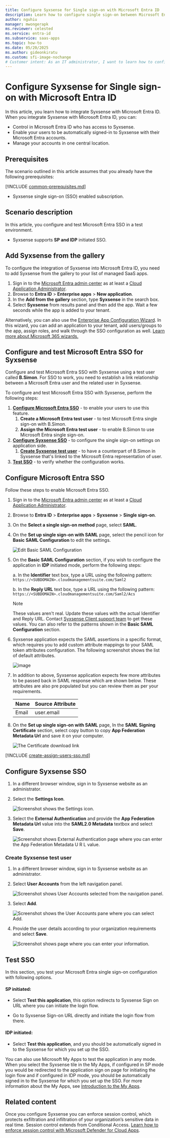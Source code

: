 ```yaml
---
title: Configure Syxsense for Single sign-on with Microsoft Entra ID
description: Learn how to configure single sign-on between Microsoft Entra ID and Syxsense.
author: nguhiu
manager: mwongerapk
ms.reviewer: celested
ms.service: entra-id
ms.subservice: saas-apps
ms.topic: how-to
ms.date: 05/20/2025
ms.author: gideonkiratu
ms.custom: sfi-image-nochange
# Customer intent: As an IT administrator, I want to learn how to configure single sign-on between Microsoft Entra ID and Syxsense so that I can control who has access to Syxsense, enable automatic sign-in with Microsoft Entra accounts, and manage my accounts in one central location.
---
```


# Configure Syxsense for Single sign-on with Microsoft Entra ID

In this article,  you learn how to integrate Syxsense with Microsoft Entra ID. When you integrate Syxsense with Microsoft Entra ID, you can:

* Control in Microsoft Entra ID who has access to Syxsense.
* Enable your users to be automatically signed-in to Syxsense with their Microsoft Entra accounts.
* Manage your accounts in one central location.

## Prerequisites
The scenario outlined in this article assumes that you already have the following prerequisites:

[!INCLUDE [common-prerequisites.md](~/identity/saas-apps/includes/common-prerequisites.md)]
* Syxsense single sign-on (SSO) enabled subscription.

## Scenario description

In this article,  you configure and test Microsoft Entra SSO in a test environment.

* Syxsense supports **SP and IDP** initiated SSO.

## Add Syxsense from the gallery

To configure the integration of Syxsense into Microsoft Entra ID, you need to add Syxsense from the gallery to your list of managed SaaS apps.

1. Sign in to the [Microsoft Entra admin center](https://entra.microsoft.com) as at least a [Cloud Application Administrator](~/identity/role-based-access-control/permissions-reference.md#cloud-application-administrator).
1. Browse to **Entra ID** > **Enterprise apps** > **New application**.
1. In the **Add from the gallery** section, type **Syxsense** in the search box.
1. Select **Syxsense** from results panel and then add the app. Wait a few seconds while the app is added to your tenant.

 Alternatively, you can also use the [Enterprise App Configuration Wizard](https://portal.office.com/AdminPortal/home?Q=Docs#/azureadappintegration). In this wizard, you can add an application to your tenant, add users/groups to the app, assign roles, and walk through the SSO configuration as well. [Learn more about Microsoft 365 wizards.](/microsoft-365/admin/misc/azure-ad-setup-guides)

<a name='configure-and-test-azure-ad-sso-for-syxsense'></a>

## Configure and test Microsoft Entra SSO for Syxsense

Configure and test Microsoft Entra SSO with Syxsense using a test user called **B.Simon**. For SSO to work, you need to establish a link relationship between a Microsoft Entra user and the related user in Syxsense.

To configure and test Microsoft Entra SSO with Syxsense, perform the following steps:

1. **[Configure Microsoft Entra SSO](#configure-azure-ad-sso)** - to enable your users to use this feature.
    1. **Create a Microsoft Entra test user** - to test Microsoft Entra single sign-on with B.Simon.
    1. **Assign the Microsoft Entra test user** - to enable B.Simon to use Microsoft Entra single sign-on.
1. **[Configure Syxsense SSO](#configure-syxsense-sso)** - to configure the single sign-on settings on application side.
    1. **[Create Syxsense test user](#create-syxsense-test-user)** - to have a counterpart of B.Simon in Syxsense that's linked to the Microsoft Entra representation of user.
1. **[Test SSO](#test-sso)** - to verify whether the configuration works.

<a name='configure-azure-ad-sso'></a>

## Configure Microsoft Entra SSO

Follow these steps to enable Microsoft Entra SSO.

1. Sign in to the [Microsoft Entra admin center](https://entra.microsoft.com) as at least a [Cloud Application Administrator](~/identity/role-based-access-control/permissions-reference.md#cloud-application-administrator).
1. Browse to **Entra ID** > **Enterprise apps** > **Syxsense** > **Single sign-on**.
1. On the **Select a single sign-on method** page, select **SAML**.
1. On the **Set up single sign-on with SAML** page, select the pencil icon for **Basic SAML Configuration** to edit the settings.

   ![Edit Basic SAML Configuration](common/edit-urls.png)

1. On the **Basic SAML Configuration** section, if you wish to configure the application in **IDP** initiated mode, perform the following steps:

    a. In the **Identifier** text box, type a URL using the following pattern:
    `https://<SUBDOMAIN>.cloudmanagementsuite.com/Saml2`

    b. In the **Reply URL** text box, type a URL using the following pattern:
    `https://<SUBDOMAIN>.cloudmanagementsuite.com/Saml2/Acs`

	> [!NOTE]
	> These values aren't real. Update these values with the actual Identifier and Reply URL. Contact [Syxsense Client support team](mailto:DevTeam@syxsense.com) to get these values. You can also refer to the patterns shown in the **Basic SAML Configuration** section.

1. Syxsense application expects the SAML assertions in a specific format, which requires you to add custom attribute mappings to your SAML token attributes configuration. The following screenshot shows the list of default attributes.

	![image](common/default-attributes.png)

1. In addition to above, Syxsense application expects few more attributes to be passed back in SAML response which are shown below. These attributes are also pre populated but you can review them as per your requirements.

	| Name | Source Attribute|
	| ------------ | --------- |
	| Email | user.email |

1. On the **Set up single sign-on with SAML** page, In the **SAML Signing Certificate** section, select copy button to copy **App Federation Metadata Url** and save it on your computer.

	![The Certificate download link](common/copy-metadataurl.png)

<a name='create-an-azure-ad-test-user'></a>

[!INCLUDE [create-assign-users-sso.md](~/identity/saas-apps/includes/create-assign-users-sso.md)]

## Configure Syxsense SSO

1. In a different browser window, sign in to Syxsense website as an administrator.

1. Select the **Settings Icon**.

    ![Screenshot shows the Settings icon.](./media/syxsense-tutorial/settings.png)

1. Select the **External Authentication** and provide the **App Federation Metadata Url** value into the **SAML2.0 Metadata** textbox and select **Save**.

    ![Screenshot shows External Authentication page where you can enter the App Federation Metadata U R L value.](./media/syxsense-tutorial/metadata.png)

### Create Syxsense test user

1. In a different browser window, sign in to Syxsense website as an administrator.

1. Select **User Accounts** from the left navigation panel.

    ![Screenshot shows User Accounts selected from the navigation panel.](./media/syxsense-tutorial/user.png)

1. Select **Add**.

    ![Screenshot shows the User Accounts pane where you can select Add.](./media/syxsense-tutorial/add-user.png)

1. Provide the user details according to your organization requirements and select **Save**.

    ![Screenshot shows page where you can enter your information.](./media/syxsense-tutorial/user-account.png)

## Test SSO

In this section, you test your Microsoft Entra single sign-on configuration with following options. 

#### SP initiated:

* Select **Test this application**, this option redirects to Syxsense Sign on URL where you can initiate the login flow.  

* Go to Syxsense Sign-on URL directly and initiate the login flow from there.

#### IDP initiated:

* Select **Test this application**, and you should be automatically signed in to the Syxsense for which you set up the SSO. 

You can also use Microsoft My Apps to test the application in any mode. When you select the Syxsense tile in the My Apps, if configured in SP mode you would be redirected to the application sign on page for initiating the login flow and if configured in IDP mode, you should be automatically signed in to the Syxsense for which you set up the SSO. For more information about the My Apps, see [Introduction to the My Apps](https://support.microsoft.com/account-billing/sign-in-and-start-apps-from-the-my-apps-portal-2f3b1bae-0e5a-4a86-a33e-876fbd2a4510).

## Related content

Once you configure Syxsense you can enforce session control, which protects exfiltration and infiltration of your organization’s sensitive data in real time. Session control extends from Conditional Access. [Learn how to enforce session control with Microsoft Defender for Cloud Apps](/cloud-app-security/proxy-deployment-aad).
